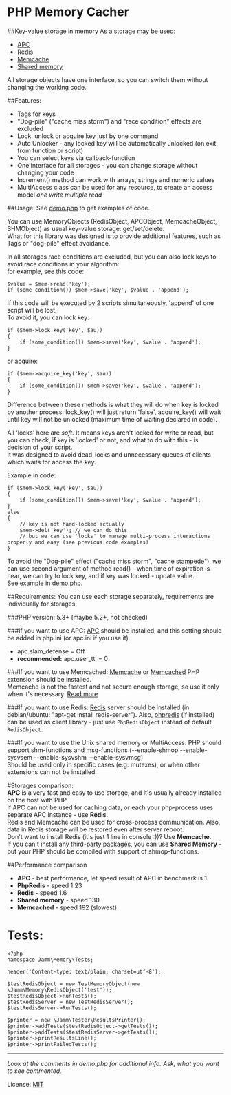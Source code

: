 PHP Memory Cacher
=================
##Key-value storage in memory
As a storage may be used:

 * [APC](http://pecl.php.net/package/APC)
 * [Redis](http://redis.io)
 * [Memcache](http://pecl.php.net/package/memcache)
 * [Shared memory](http://php.net/manual/en/book.shmop.php)
 
All storage objects have one interface, so you can switch them without changing the working code.

##Features:
+ Tags for keys
+ "Dog-pile" ("cache miss storm") and "race condition" effects are excluded
+ Lock, unlock or acquire key just by one command
+ Auto Unlocker - any locked key will be automatically unlocked (on exit from function or script)
+ You can select keys via callback-function
+ One interface for all storages - you can change storage without changing your code
+ Increment() method can work with arrays, strings and numeric values
+ MultiAccess class can be used for any resource, to create an access model *one write multiple read*

##Usage:
See [demo.php](https://github.com/jamm/Memory/blob/master/demo.php) to get examples of code.  

You can use MemoryObjects (RedisObject, APCObject, MemcacheObject, SHMObject) as usual key-value storage: get/set/delete.    
What for this library was designed is to provide additional features, such as Tags or "dog-pile" effect avoidance.  

In all storages race conditions are excluded, but you can also lock keys to avoid race conditions in your algorithm:  
for example, see this code:

    $value = $mem->read('key');    
    if (some_condition()) $mem->save('key', $value . 'append');

If this code will be executed by 2 scripts simultaneously, 'append' of one script will be lost.  
To avoid it, you can lock key:    
  
	if ($mem->lock_key('key', $au))  
	{
		if (some_condition()) $mem->save('key', $value . 'append');
	}
  
or acquire:  
 
	if ($mem->acquire_key('key', $au))  
	{
		if (some_condition()) $mem->save('key', $value . 'append');
	}
  
Difference between these methods is what they will do when key is locked by another process: lock_key() will just return 'false', 
acquire_key() will wait until key will not be unlocked (maximum time of waiting declared in code).  

All 'locks' here are *soft*. It means keys aren't locked for write or read, but you can check, if key is 'locked' or not, and what to do with this - is decision of your script.    
It was designed to avoid dead-locks and unnecessary queues of clients which waits for access the key.

Example in code:

	if ($mem->lock_key('key', $au))  
	{
		if (some_condition()) $mem->save('key', $value . 'append');
	}
	else
	{
		// key is not hard-locked actually
		$mem->del('key'); // we can do this
		// but we can use 'locks' to manage multi-process interactions properly and easy (see previous code examples)
	}

To avoid the "Dog-pile" effect ("cache miss storm", "cache stampede"), we can use second argument of method read() - when time of expiration is near, we can try to lock key, and if key was locked - update value.   
See example in [demo.php](https://github.com/jamm/Memory/blob/master/demo.php).    

##Requirements:
You can use each storage separately, requirements are individually for storages

###PHP version: 5.3+ (maybe 5.2+, not checked)

###If you want to use APC:
[APC](http://pecl.php.net/package/APC) should be installed, and this setting should be added in php.ini (or apc.ini if you use it)

+ apc.slam_defense = Off
+ __recommended:__ apc.user_ttl = 0

###If you want to use Memcached:
[Memcache](http://pecl.php.net/package/memcache) or [Memcached](http://pecl.php.net/package/memcached) PHP extension should be installed.  
Memcache is not the fastest and not secure enough storage, so use it only when it's necessary. [Read more](http://code.google.com/p/memcached/wiki/WhyNotMemcached)

###If you want to use Redis:
[Redis](http://redis.io) server should be installed (in debian/ubuntu: "apt-get install redis-server").
Also, [phpredis](https://github.com/nicolasff/phpredis) (if installed) can be used as client library - just use `PhpRedisObject` instead of default `RedisObject`.

###If you want to use the Unix shared memory or MultiAccess:
PHP should support shm-functions and msg-functions (--enable-shmop --enable-sysvsem --enable-sysvshm --enable-sysvmsg)  
Should be used only in specific cases (e.g. mutexes), or when other extensions can not be installed.

#Storages comparison:  
**APC** is a very fast and easy to use storage, and it's usually already installed on the host with PHP.  
If APC can not be used for caching data, or each your php-process uses separate APC instance - use **Redis**.  
Redis and Memcache can be used for cross-process communication. Also, data in Redis storage will be restored even after server reboot.    
Don't want to install Redis (it's just 1 line in console :))? Use **Memcache**.  
If you can't install any third-party packages, you can use **Shared Memory** - but your PHP should be compiled with support of shmop-functions.  

##Performance comparison    
+ **APC** - best performance, let speed result of APC in benchmark is 1.  
+ **PhpRedis** - speed 1.23  
+ **Redis** - speed 1.6  
+ **Shared memory** - speed 130  
+ **Memcached** - speed 192 (slowest)  


Tests:
=====

	<?php
	namespace Jamm\Memory\Tests;
	
	header('Content-type: text/plain; charset=utf-8');
	
	$testRedisObject = new TestMemoryObject(new \Jamm\Memory\RedisObject('test'));
	$testRedisObject->RunTests();
	$testRedisServer = new TestRedisServer();
	$testRedisServer->RunTests();

	$printer = new \Jamm\Tester\ResultsPrinter();	
	$printer->addTests($testRedisObject->getTests());
	$printer->addTests($testRedisServer->getTests());
	$printer->printResultsLine();
	$printer->printFailedTests();

***
_Look at the comments in demo.php for additional info. Ask, what you want to see commented._

License: [MIT](http://en.wikipedia.org/wiki/MIT_License)
